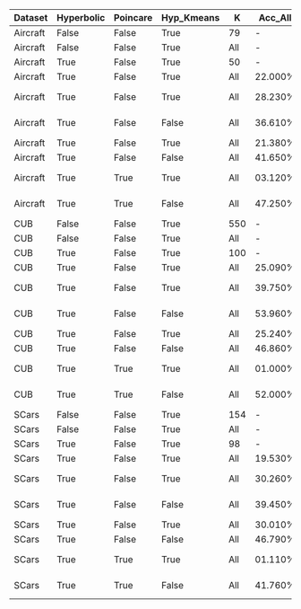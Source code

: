 | Dataset  | Hyperbolic | Poincare | Hyp_Kmeans | K    | Acc_All | Acc_Old | Acc_New | eval_func | wandb                                                                  | Details   |
| -------- | ---------- | -------- | ---------- | ---- | ------- | ------- | ------- | --------- | ---------------------------------------------------------------------- | --------- |
| Aircraft | False      | False    | True       | 79   | -       | -       | -       | [v2]      | [rao79jlm](https://wandb.ai/mohamaddalal/Hyperbolic_GCD/runs/rao79jlm) |           |
| Aircraft | False      | False    | True       | All  | -       | -       | -       | [v2]      | [rao79jlm](https://wandb.ai/mohamaddalal/Hyperbolic_GCD/runs/rao79jlm) |           |
| Aircraft | True       | False    | True       | 50   | -       | -       | -       | [v2]      | [4yq5bxsp](https://wandb.ai/mohamaddalal/Hyperbolic_GCD/runs/4yq5bxsp) |           |
| Aircraft | True       | False    | True       | All  | 22.000% | 22.390% | 21.800% | [v2]      | [02x05mkr](https://wandb.ai/mohamaddalal/Hyperbolic_GCD/runs/02x05mkr) |           |
| Aircraft | True       | False    | True       | All  | 28.230% | 30.190% | 27.620% | [v2]      | [gkx5u4iz](https://wandb.ai/mohamaddalal/Hyperbolic_GCD/runs/gkx5u4iz) | HCD Setup |
| Aircraft | True       | False    | False      | All  | 36.610% | 38.240% | 35.800% | [v2]      | [gkx5u4iz](https://wandb.ai/mohamaddalal/Hyperbolic_GCD/runs/gkx5u4iz) | HCD Setup |
| Aircraft | True       | False    | True       | All  | 21.380% | 21.010% | 21.560% | [v2]      | [qr3a7iih](https://wandb.ai/mohamaddalal/Hyperbolic_GCD/runs/qr3a7iih) | Angles    |
| Aircraft | True       | False    | False      | All  | 41.650% | 45.980% | 39.490% | [v2]      | [qr3a7iih](https://wandb.ai/mohamaddalal/Hyperbolic_GCD/runs/qr3a7iih) | Angles    |
| Aircraft | True       | True     | True       | All  | 03.120% | 04.020% | 02.670% | [v2]      | [wtin1ebe](https://wandb.ai/mohamaddalal/Hyperbolic_GCD/runs/wtin1ebe) | HCD Setup |
| Aircraft | True       | True     | False      | All  | 47.250% | 57.980% | 41.890% | [v2]      | [wtin1ebe](https://wandb.ai/mohamaddalal/Hyperbolic_GCD/runs/wtin1ebe) | HCD Setup |
| CUB      | False      | False    | True       | 550  | -       | -       | -       | [v2]      | [rl4l7fiy](https://wandb.ai/mohamaddalal/Hyperbolic_GCD/runs/rl4l7fiy) |           |
| CUB      | False      | False    | True       | All  | -       | -       | -       | [v2]      | [rl4l7fiy](https://wandb.ai/mohamaddalal/Hyperbolic_GCD/runs/rl4l7fiy) |           |
| CUB      | True       | False    | True       | 100  | -       | -       | -       | [v2]      | [m1nknv2g](https://wandb.ai/mohamaddalal/Hyperbolic_GCD/runs/m1nknv2g) |           |
| CUB      | True       | False    | True       | All  | 25.090% | 39.760% | 17.750% | [v2]      | [0n9ze8xv](https://wandb.ai/mohamaddalal/Hyperbolic_GCD/runs/0n9ze8xv) |           |
| CUB      | True       | False    | True       | All  | 39.750% | 40.690% | 39.270% | [v2]      | [979w86nu](https://wandb.ai/mohamaddalal/Hyperbolic_GCD/runs/979w86nu) | HCD Setup |
| CUB      | True       | False    | False      | All  | 53.960% | 53.640% | 54.120% | [v2]      | [979w86nu](https://wandb.ai/mohamaddalal/Hyperbolic_GCD/runs/979w86nu) | HCD Setup |
| CUB      | True       | False    | True       | All  | 25.240% | 36.360% | 19.690% | [v2]      | [b0bb4xwi](https://wandb.ai/mohamaddalal/Hyperbolic_GCD/runs/b0bb4xwi) | Angles    |
| CUB      | True       | False    | False      | All  | 46.860% | 55.100% | 42.740% | [v2]      | [b0bb4xwi](https://wandb.ai/mohamaddalal/Hyperbolic_GCD/runs/b0bb4xwi) | Angles    |
| CUB      | True       | True     | True       | All  | 01.000% | 00.000% | 01.500% | [v2]      | [hlvo7yqh](https://wandb.ai/mohamaddalal/Hyperbolic_GCD/runs/hlvo7yqh) | HCD Setup |
| CUB      | True       | True     | False      | All  | 52.000% | 47.630% | 54.190% | [v2]      | [hlvo7yqh](https://wandb.ai/mohamaddalal/Hyperbolic_GCD/runs/hlvo7yqh) | HCD Setup |
| SCars    | False      | False    | True       | 154  | -       | -       | -       | [v2]      | [rzjgnyq0](https://wandb.ai/mohamaddalal/Hyperbolic_GCD/runs/rzjgnyq0) |           |
| SCars    | False      | False    | True       | All  | -       | -       | -       | [v2]      | [rzjgnyq0](https://wandb.ai/mohamaddalal/Hyperbolic_GCD/runs/rzjgnyq0) |           |
| SCars    | True       | False    | True       | 98   | -       | -       | -       | [v2]      | [5cuei2h2](https://wandb.ai/mohamaddalal/Hyperbolic_GCD/runs/5cuei2h2) |           |
| SCars    | True       | False    | True       | All  | 19.530% | 33.680% | 12.700% | [v2]      | [xulbxw1j](https://wandb.ai/mohamaddalal/Hyperbolic_GCD/runs/xulbxw1j) |           |
| SCars    | True       | False    | True       | All  | 30.260% | 49.580% | 20.930% | [v2]      | [jlve0elr](https://wandb.ai/mohamaddalal/Hyperbolic_GCD/runs/jlve0elr) | HCD Setup |
| SCars    | True       | False    | False      | All  | 39.450% | 59.970% | 29.540% | [v2]      | [jlve0elr](https://wandb.ai/mohamaddalal/Hyperbolic_GCD/runs/jlve0elr) | HCD Setup |
| SCars    | True       | False    | True       | All  | 30.010% | 58.420% | 16.290% | [v2]      | [lcxvxzdz](https://wandb.ai/mohamaddalal/Hyperbolic_GCD/runs/lcxvxzdz) | Angles    |
| SCars    | True       | False    | False      | All  | 46.790% | 65.420% | 37.800% | [v2]      | [lcxvxzdz](https://wandb.ai/mohamaddalal/Hyperbolic_GCD/runs/lcxvxzdz) | Angles    |
| SCars    | True       | True     | True       | All  | 01.110% | 00.050% | 01.620% | [v2]      | [0n9ze8xv](https://wandb.ai/mohamaddalal/Hyperbolic_GCD/runs/0n9ze8xv) | HCD Setup |
| SCars    | True       | True     | False      | All  | 41.760% | 58.620% | 33.620% | [v2]      | [0n9ze8xv](https://wandb.ai/mohamaddalal/Hyperbolic_GCD/runs/0n9ze8xv) | HCD Setup |

